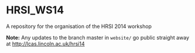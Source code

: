 HRSI_WS14
=========
A repository for the organisation of the HRSI 2014 workshop

__Note:__ Any updates to the branch master in `website/` go public straight away at http://lcas.lincoln.ac.uk/hrsi14
